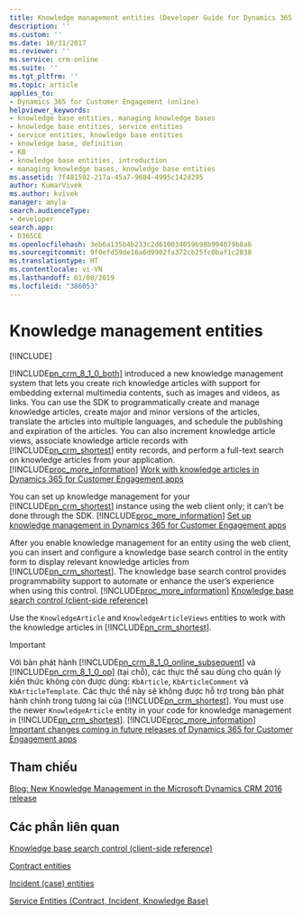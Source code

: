```yaml
---
title: Knowledge management entities (Developer Guide for Dynamics 365 for Customer Engagement apps) | MicrosoftDocs
description: ''
ms.custom: ''
ms.date: 10/31/2017
ms.reviewer: ''
ms.service: crm-online
ms.suite: ''
ms.tgt_pltfrm: ''
ms.topic: article
applies_to:
- Dynamics 365 for Customer Engagement (online)
helpviewer_keywords:
- knowledge base entities, managing knowledge bases
- knowledge base entities, service entities
- service entities, knowledge base entities
- knowledge base, definition
- KB
- knowledge base entities, introduction
- managing knowledge bases, knowledge base entities
ms.assetid: 7f481592-217a-45a7-9604-4995c142d295
author: KumarVivek
ms.author: kvivek
manager: amyla
search.audienceType:
- developer
search.app:
- D365CE
ms.openlocfilehash: 3eb6a135b4b233c2d610034059b98b994079b8a6
ms.sourcegitcommit: 9f0efd59de16a6d9902fa372cb25fc0baf1c2838
ms.translationtype: HT
ms.contentlocale: vi-VN
ms.lasthandoff: 01/08/2019
ms.locfileid: "386053"
---
```

# <a name="knowledge-management-entities"></a>Knowledge management entities

[!INCLUDE[](../includes/cc_applies_to_update_9_0_0.md)]

[!INCLUDE[pn_crm_8_1_0_both](../includes/pn-crm-8-1-0-both.md)] introduced a new knowledge management system that lets you create rich knowledge articles with support for embedding external multimedia contents, such as images and videos, as links. You can use the SDK to programmatically create and manage knowledge articles, create major and minor versions of the articles, translate the articles into multiple languages, and schedule the publishing and expiration of the articles. You can also increment knowledge article views, associate knowledge article records with [!INCLUDE[pn_crm_shortest](../includes/pn-crm-shortest.md)] entity records, and perform a full-text search on knowledge articles from your application. [!INCLUDE[proc_more_information](../includes/proc-more-information.md)] [Work with knowledge articles in Dynamics 365 for Customer Engagement apps](work-knowledge-articles.md)  
     
You can set up knowledge management for your [!INCLUDE[pn_crm_shortest](../includes/pn-crm-shortest.md)] instance using the web client only; it can’t be done through the SDK. [!INCLUDE[proc_more_information](../includes/proc-more-information.md)] [Set up knowledge management in Dynamics 365 for Customer Engagement apps](../customer-service/set-up-knowledge-management-embedded-knowledge-search.md)
  
 After you enable knowledge management for an entity using the web client, you can insert and configure a knowledge base search control in the entity form to display relevant knowledge articles from [!INCLUDE[pn_crm_shortest](../includes/pn-crm-shortest.md)]. The knowledge base search control provides programmability support to automate or enhance the user’s experience when using this control. [!INCLUDE[proc_more_information](../includes/proc-more-information.md)] [Knowledge base search control (client-side reference)](clientapi/reference/controls.md#kbsearch-knowledge-base-search-control-type)    
  
 Use the `KnowledgeArticle` and `KnowledgeArticleViews` entities to work with the knowledge articles in [!INCLUDE[pn_crm_shortest](../includes/pn-crm-shortest.md)].  
  
> [!IMPORTANT]
>  Với bản phát hành [!INCLUDE[pn_crm_8_1_0_online_subsequent](../includes/pn-crm-8-1-0-online-subsequent.md)] và [!INCLUDE[pn_crm_8_1_0_op](../includes/pn-crm-8-1-0-op.md)] (tại chỗ), các thực thể sau dùng cho quản lý kiến thức không còn được dùng: `KbArticle`, `KbArticleComment` và `KbArticleTemplate`. Các thực thể này sẽ không được hỗ trợ trong bản phát hành chính trong tương lai của [!INCLUDE[pn_crm_shortest](../includes/pn-crm-shortest.md)]. You must use the newer `KnowledgeArticle` entity in your code for knowledge management in [!INCLUDE[pn_crm_shortest](../includes/pn-crm-shortest.md)]. [!INCLUDE[proc_more_information](../includes/proc-more-information.md)] [Important changes coming in future releases of Dynamics 365 for Customer Engagement apps](/get-started/whats-new/customer-engagement/important-changes-coming)  
  
  
## <a name="reference"></a>Tham chiếu  
 [Blog: New Knowledge Management in the Microsoft Dynamics CRM 2016 release](http://blogs.msdn.com/b/crm/archive/2015/10/15/new-knowledge-management-in-microsoft-dynamics-crm-2016-release.aspx)  
  
## <a name="related-sections"></a>Các phần liên quan  
 [Knowledge base search control (client-side reference)](clientapi/reference/controls.md#kbsearch-knowledge-base-search-control-type)  
  
 [Contract entities](contract-entities.md)  
  
 [Incident (case) entities](incident-case-entities.md)  
  
 [Service Entities (Contract, Incident, Knowledge Base)](service-entities.md)
